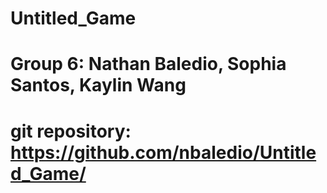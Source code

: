 # Untitled_Game
# Group 6: Nathan Baledio, Sophia Santos, Kaylin Wang
# git repository: https://github.com/nbaledio/Untitled_Game/
